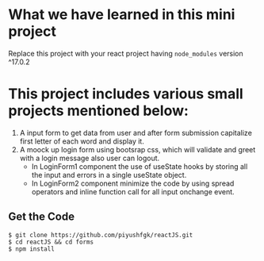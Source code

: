 # What we have learned in this mini project

Replace this project with your react project having `node_modules` version ^17.0.2

# This project includes various small projects mentioned below:
1. A input form to get data from user and after form submission capitalize first letter of each word and display it.
2. A moock up login form using bootsrap css, which will validate and greet with a login message also user can logout.
    * In LoginForm1 component the use of useState hooks by storing all the input and errors in a single useState object.
    * In LoginForm2 component minimize the code by using spread operators and inline function call for all input onchange event.

## Get the Code

```
$ git clone https://github.com/piyushfgk/reactJS.git
$ cd reactJS && cd forms
$ npm install
```